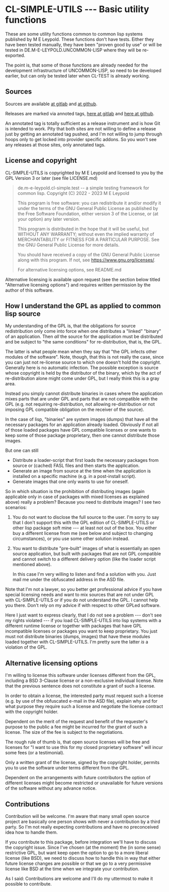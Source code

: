 CL-SIMPLE-UTILS --- Basic utility functions
===========================================

These are some utility functions common to common lisp systems
published by M E Leypold. These functions don't have tests. Either
they have been tested manually, they have been "proven good by use" or
will be tested in DE.M-E-LEYPOLD.UNCOMMON-LISP where they will be
re-exported.

The point is, that some of those functions are already needed for the
development infrastructure of UNCOMMON-LISP, so need to be developed
earlier, but can only be tested later when CL-TEST is already working.

Sources
-------

Sources are available [at gitlab](https://gitlab.com/m-e-leypold/cl-simple-utils/-/tree/main)
and [at github]().

Releases are marked via annoted tags, [here at
gitlab](https://gitlab.com/m-e-leypold/cl-simple-utils/-/tags) and
[here at
github](https://github.com/m-e-leypold/cl-simple-utils/tags). 

An annotated tag is totally sufficient as a release instrument and is
how Git is intended to work. Pity that both sites are not willing to
define a release just by getting an annotated tag pushed, and I'm not
willing to jump through hoops only to get locked into provider
specific addons. So you won't see any releases at those sites, only
annotated tags.

License and copyright
---------------------

CL-SIMPLE-UTILS is copyrighted by M E Leypold and licensed to you by
the GPL Version 3 or later (see file LICENSE.md)

>  de.m-e-leypold.cl-simple.test -- a simple testing framework for common lisp.
>  Copyright (C) 2022 - 2023  M E Leypold
>
>  This program is free software: you can redistribute it and/or
>  modify it under the terms of the GNU General Public License as
>  published by the Free Software Foundation, either version 3 of the
>  License, or (at your option) any later version.
>
>  This program is distributed in the hope that it will be useful, but
>  WITHOUT ANY WARRANTY; without even the implied warranty of
>  MERCHANTABILITY or FITNESS FOR A PARTICULAR PURPOSE.  See the GNU
>  General Public License for more details.
>
>  You should have received a copy of the GNU General Public License
>  along with this program.  If not, see
>  <https://www.gnu.org/licenses/>.
>
>  For alternative licensing options, see README.md

Alternative licensing is available upon request (see the section below
titled "Alternative licensing options") and requires written
permission by the author of this software.


How I understand the GPL as applied to common lisp source
---------------------------------------------------------

My understanding of the GPL is, that the obligations for source
redistribution only come into force when one distributes a "linked"
"binary" of an application. Then _all_ the source for the application
must be distributed and be subject to "the same conditions" for
re-distribution, that is, the GPL.

The latter is what people mean when they say that "the GPL infects
other modules of the software". Note, though, that this is not really
the case, since you can just not re-license source to which one
doesn't hold the copyright. Generally here is no automatic
infection. The possible exception is source whose copyright is held by
the distributor of the binary, which by the act of re-distribution
alone might come under GPL, but I really think this is a gray area.

Instead you simply cannot distribute binaries in cases where the
application mixes parts that are under GPL and parts that are not
compatible with the GPL (e.g. not requiring re-distribution, not
allowing re-distribution or not imposing GPL compatible obligation on
the receiver of the source).

In the case of lisp, "binaries" are system images (dumps) that have
all the necessary packages for an application already
loaded. Obviously if not all of those loaded packages have GPL
compatible licenses or one wants to keep some of those package
proprietary, then one cannot distribute those images.

But one can still 

- Distribute a loader-script that first loads the necessary packages
  from source or (cached) FASL files and then starts the application.
- Generate an image from source at the time when the application is
  installed on a specific machine (e.g. in a post-install script).
- Generate images that one only wants to use for oneself.

So in which situation is the prohibition of distributing images (again
applicable only in case of packages with mixed licenses as explained
above) really a problem? Because you need to distribute images? I see
two scenarios:

1. You do not want to disclose the full source to the user. I'm sorry
   to say that I don't support this with the GPL edition of
   CL-SIMPLE-UTILS or other lisp package soft mine --- at least not out
   of the box. You either buy a different license from me (see below
   and subject to changing circumstances), or you use some other
   solution instead.
   
2. You want to distribute "pre-built" images of what is essentially an
   open source application, but built with packages that are not GPL
   compatible and cannot switch to a different delivery option (like
   the loader script mentioned above).
   
   In this case I'm very willing to listen and find a solution with
   you. Just mail me under the obfuscated address in the ASD file.

Note that I'm not a lawyer, so you better get professional advice if
you have special licensing needs and want to mix sources that are not
under GPL with CL-SIMPLE-UTILS or if you do not understand the GPL. I
cannot help you there. Don't rely on my advice if with respect to
other GPLed software.

Here I just want to express clearly, that I do not see a problem ---
don't see my rights violated --- if you load CL-SIMPLE-UTILS into lisp
systems with a different runtime license or together with packages
that have GPL incompatible licenses or packages you want to keep
proprietary. You just must not distribute binaries (dumps, images)
that have these modules loaded together with CL-SIMPLE-UTILS. I'm
pretty sure the latter _is_ a violation of the GPL.


Alternative licensing options
-----------------------------

I'm willing to license this software under licenses different from the
GPL, including a BSD 3-Clause license or a non-exclusive individual
license. Note that the previous sentence does not constitute a grant of
such a license.

In order to obtain a license, the interested party must request such a
license (e.g. by use of the obfuscated e-mail in the ASD file),
explain why and for what purpose they require such a license and
negotiate the license contract with the copyright holder. 

Dependent on the merit of the request and benefit of the requester's
purpose to the public a fee might be incurred for the grant of such a
license. The size of the fee is subject to the negotiations.

The rough rule of thumb is, that open source licenses will be free and
licenses for "I want to use this for my closed proprietary software"
will incur some fees (or a testimonial).

Only a written grant of the license, signed by the copyright holder,
permits you to use the software under terms different from the GPL.

Dependent on the arrangements with future contributors the option of
different licenses might become restricted or unavailable for future
versions of the software without any advance notice.


Contributions
-------------

Contribution will be welcome. I'm aware that many small open source
project are basically one person shows with never a contribution by a
third party. So I'm not really expecting contributions and have no
preconceived idea how to handle them.

If you contribute to this package, before integration we'll have to
discuss the copyright issue. Since I've chosen (at the moment) the (in
some sense) restrictive GPL, but want keep open the option to go to a
more liberal license (like BSD), we need to discuss how to handle this
in way that either future license changes are possible or that we go
to a very permissive license like BSD at the time when we integrate
your contribution.

As I said: Contributions are welcome and I'll do my uttermost to make
it possible to contribute.

